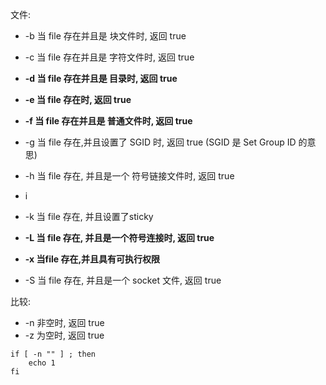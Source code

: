 
文件:

* -b 当 file 存在并且是 块文件时, 返回 true
* -c 当 file 存在并且是 字符文件时, 返回 true
* **-d 当 file 存在并且是 目录时, 返回 true**
* **-e 当 file 存在时, 返回 true**
* **-f 当 file 存在并且是 普通文件时, 返回 true**
* -g 当 file 存在,并且设置了 SGID 时, 返回 true (SGID 是 Set Group ID 的意思)
* -h 当 file 存在, 并且是一个 符号链接文件时, 返回 true
* i
* -k 当 file 存在, 并且设置了sticky 
* **-L 当 file 存在, 并且是一个符号连接时, 返回 true**

* **-x 当file 存在,并且具有可执行权限**
* -S 当 file 存在, 并且是一个 socket 文件, 返回 true


比较:
* -n 非空时, 返回 true
* -z 为空时, 返回 true


```shell
if [ -n "" ] ; then
    echo 1
fi
```
